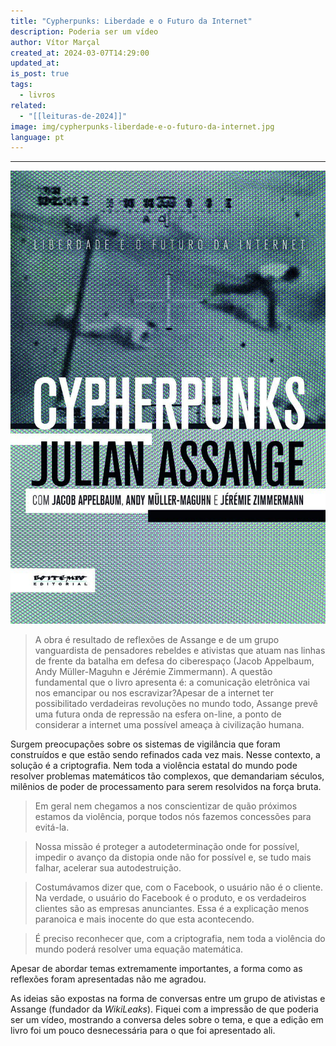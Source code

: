 ```yaml
---
title: "Cypherpunks: Liberdade e o Futuro da Internet"
description: Poderia ser um vídeo
author: Vítor Marçal
created_at: 2024-03-07T14:29:00
updated_at: 
is_post: true
tags:
  - livros
related:
  - "[[leituras-de-2024]]"
image: img/cypherpunks-liberdade-e-o-futuro-da-internet.jpg
language: pt
---
```

----

![cypherpunks-liberdade-e-o-futuro-da](img/cypherpunks-liberdade-e-o-futuro-da-internet.jpg)


> A obra é resultado de reflexões de Assange e de um grupo vanguardista de pensadores rebeldes e ativistas que atuam nas linhas de frente da batalha em defesa do ciberespaço (Jacob Appelbaum, Andy Müller-Maguhn e Jérémie Zimmermann). A questão fundamental que o livro apresenta é: a comunicação eletrônica vai nos emancipar ou nos escravizar?Apesar de a internet ter possibilitado verdadeiras revoluções no mundo todo, Assange prevê uma futura onda de repressão na esfera on-line, a ponto de considerar a internet uma possível ameaça à civilização humana.

Surgem preocupações sobre os sistemas de vigilância que foram construídos e que estão sendo refinados cada vez mais. Nesse contexto, a solução é a criptografia. Nem toda a violência estatal do mundo pode resolver problemas matemáticos tão complexos, que demandariam séculos, milênios de poder de processamento para serem resolvidos na força bruta.

> Em geral nem chegamos a nos conscientizar de quão próximos estamos da violência, porque todos nós fazemos concessões para evitá-la.

> Nossa missão é proteger a autodeterminação onde for possível, impedir o avanço da distopia onde não for possível e, se tudo mais falhar, acelerar sua autodestruição.

> Costumávamos dizer que, com o Facebook, o usuário não é o cliente. Na verdade, o usuário do Facebook é o produto, e os verdadeiros clientes são as empresas anunciantes. Essa é a explicação menos paranoica e mais inocente do que esta acontecendo.

> É preciso reconhecer que, com a criptografia, nem toda a violência do mundo poderá resolver uma equação matemática.

Apesar de abordar temas extremamente importantes, a forma como as reflexões foram apresentadas não me agradou.

As ideias são expostas na forma de conversas entre um grupo de ativistas e Assange (fundador da *WikiLeaks*). Fiquei com a impressão de que poderia ser um vídeo, mostrando a conversa deles sobre o tema, e que a edição em livro foi um pouco desnecessária para o que foi apresentado ali.